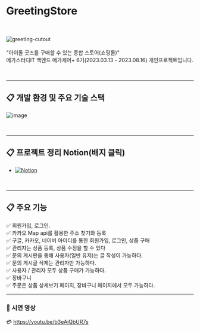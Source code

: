 # GreetingStore

<br>

![greeting-cutout](https://github.com/euijooning/GreetingStore/assets/49093239/91f30250-c1fc-44f6-be4b-1fc778c625d3)
<br>
<br>
"아이돌 굿즈를 구매할 수 있는 종합 스토어(쇼핑몰)"
<br>
메가스터디IT 백엔드 메가케어+ 6기(2023.03.13 - 2023.08.16) 개인프로젝트입니다.

<br>

----

## 📋 개발 환경 및 주요 기술 스택
![image](https://github.com/euijooning/GreetingStore/assets/49093239/1c0eb1e6-7cd9-4faf-a47e-9ce11a01bf0c)

<br>

----

## 📋 프로젝트 정리 Notion(배지 클릭)
- [![Notion](https://img.shields.io/badge/Notion-000000?style=for-the-badge&logo=notion&logoColor=white)](https://codegradation.notion.site/GreetingStore-425aa485a25940c18829125da1926e0a?pvs=4)

<br>

----

## 📋 주요 기능
✅ 회원가입, 로그인.<br>
✅ 카카오 Map api를 활용한 주소 찾기와 등록<br>
✅ 구글, 카카오, 네이버 아이디를 통한 회원가입, 로그인, 상품 구매<br>
✅ 관리자는 상품 등록, 상품 수정을 할 수 있다<br>
✅ 문의 게시판을 통해 사용자(일반 유저)는 글 작성이 가능하다.<br>
✅ 문의 게시글 삭제는 관리자만 가능하다.<br>
✅ 사용자 / 관리자 모두 상품 구매가 가능하다.<br>
✅ 장바구니<br>
✅ 주문은 상품 상세보기 페이지, 장바구니 페이지에서 모두 가능하다.<br>

---
### 🛒 시연 영상
💳 https://youtu.be/b3eAiQbUR7s

